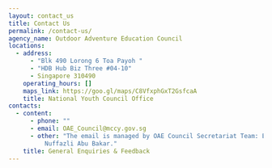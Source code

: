 ```yaml
---
layout: contact_us
title: Contact Us
permalink: /contact-us/
agency_name: Outdoor Adventure Education Council
locations:
  - address:
      - "Blk 490 Lorong 6 Toa Payoh "
      - "HDB Hub Biz Three #04-10"
      - Singapore 310490
    operating_hours: []
    maps_link: https://goo.gl/maps/C8VfxphGxT2GsfcaA
    title: National Youth Council Office
contacts:
  - content:
      - phone: ""
      - email: OAE_Council@mccy.gov.sg
      - other: "The email is managed by OAE Council Secretariat Team: Edvan Loh and
          Nuffazli Abu Bakar."
    title: General Enquiries & Feedback
---
```

